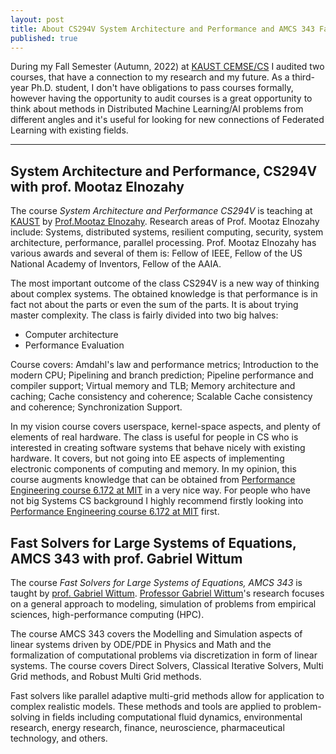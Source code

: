 ```yaml
---
layout: post
title: About CS294V System Architecture and Performance and AMCS 343 Fast Solvers for Large Systems of Equations at KAUST as CEMSE/CS.
published: true
---
```


During my Fall Semester (Autumn, 2022) at [KAUST CEMSE/CS](https://cemse.kaust.edu.sa/) I audited two courses, that have a connection to my research and my future.
As a third-year Ph.D. student, I don't have obligations to pass courses formally, however having the opportunity to audit courses is a great opportunity to think about methods in Distributed Machine Learning/AI problems from different angles and it's useful for looking for new connections of Federated Learning with existing fields.

---


## System Architecture and Performance, CS294V with prof. Mootaz Elnozahy

The course *System Architecture and Performance CS294V* is teaching at [KAUST](https://www.kaust.edu.sa/) by [Prof.Mootaz Elnozahy](https://en.wikipedia.org/wiki/Mootaz_Elnozahy). Research areas of Prof. Mootaz Elnozahy include: Systems, distributed systems, resilient computing, security, system architecture, performance, parallel processing. Prof. Mootaz Elnozahy has various awards and several of them is: Fellow of IEEE, Fellow of the US National Academy of Inventors, Fellow of the AAIA.

The most important outcome of the class CS294V is a new way of thinking about complex systems. The obtained knowledge is that performance is in fact not about the parts or even the sum of the parts. It is about trying master complexity. The class is fairly divided into two big halves:
-	Computer architecture 
-	Performance Evaluation

Course covers: Amdahl's law and performance metrics;  Introduction to the modern CPU; Pipelining and branch prediction; Pipeline performance and compiler support; Virtual memory and TLB; Memory architecture and caching; Cache consistency and coherence; Scalable Cache consistency and coherence; Synchronization Support. 

In my vision course covers userspace, kernel-space aspects, and plenty of elements of real hardware. The class is useful for people in CS who is interested in creating software systems that behave nicely with existing hardware. It covers, but not going into EE aspects of implementing electronic components of computing and memory. In my opinion, this course augments knowledge that can be obtained from [Performance Engineering course 6.172 at MIT](https://burlachenkok.github.io/About-Compute-Performance-Optimization-at-MIT/) in a very nice way. For people who have not big Systems CS background I highly recommend firstly looking into [Performance Engineering course 6.172 at MIT](https://ocw.mit.edu/courses/6-172-performance-engineering-of-software-systems-fall-2018/) first.


## Fast Solvers for Large Systems of Equations, AMCS 343 with prof. Gabriel Wittum

The course *Fast Solvers for Large Systems of Equations, AMCS 343* is taught by [prof. Gabriel Wittum](https://www.kaust.edu.sa/en/study/faculty/gabriel-wittum). [Professor Gabriel Wittum](https://www.kaust.edu.sa/en/study/faculty/gabriel-wittum)'s research focuses on a general approach to modeling, simulation of problems from empirical sciences, high-performance computing (HPC).


The course AMCS 343 covers the Modelling and Simulation aspects of linear systems driven by ODE/PDE in Physics and Math and the formalization of computational problems via discretization in form of linear systems. The course covers Direct Solvers, Classical Iterative Solvers, Multi Grid methods, and Robust Multi Grid methods.

Fast solvers like parallel adaptive multi-grid methods allow for application to complex realistic models. These methods and tools are applied to problem-solving in fields including computational fluid dynamics, environmental research, energy research, finance, neuroscience, pharmaceutical technology, and others.
